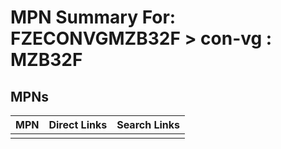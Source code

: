 



# MPN Summary For: FZECONVGMZB32F > con-vg : MZB32F

## MPNs
  

|MPN|Direct Links|Search Links|
| :--- | :--- | :--- |
||||
